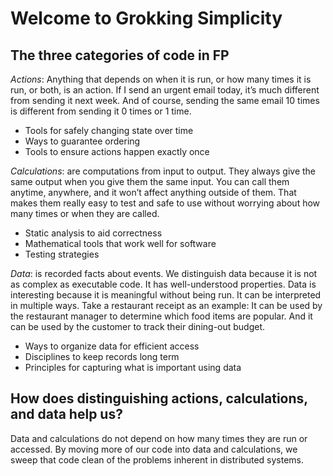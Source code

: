 # Welcome to Grokking Simplicity

## The three categories of code in FP

*Actions*: Anything that depends on when it is run, or how many times it is run, or both, is an action. If I send an urgent email today, it’s much different from sending it next week. And of course, sending the same email 10 times is different from sending it 0 times or 1 time.

- Tools for safely changing state over time
- Ways to guarantee ordering
- Tools to ensure actions happen exactly once

*Calculations*: are computations from input to output. They always give the same output when you give them the same input. You can call them anytime, anywhere, and it won’t affect anything outside of them. That makes them really easy to test and safe to use without worrying about how many times or when they are called.

- Static analysis to aid correctness
- Mathematical tools that work well for software
- Testing strategies

*Data*: is recorded facts about events. We distinguish data because it is not as complex as executable code. It has well-understood properties. Data is interesting because it is meaningful without being run. It can be interpreted in multiple ways. Take a restaurant receipt as an example: It can be used by the restaurant manager to determine which food items are popular. And it can be used by the customer to track their dining-out budget.

- Ways to organize data for efficient access
- Disciplines to keep records long term
- Principles for capturing what is important using data

## How does distinguishing actions, calculations, and data help us?

Data and calculations do not depend on how many times they are run or accessed. By moving more of our code into data and calculations, we sweep that code clean of the problems inherent in distributed systems.



